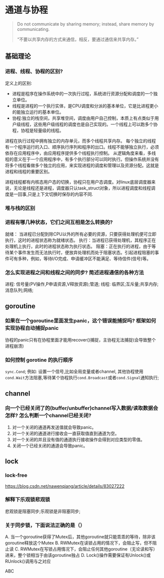 # 通道与协程
> Do not communicate by sharing memory; instead, share memory by communicating.
> 
> “不要以共享内存的方式来通信，相反，要通过通信来共享内存。”
## 基础理论
### 进程、线程、协程的区别? 
定义上的区别:
- 进程是程序在操作系统中的一次执行过程，系统进行资源分配和调度的一个独立单位。
- 线程是进程的一个执行实体，是CPU调度和分派的基本单位，它是比进程更小的能独立运行的基本单位。
- 协程:独立的栈空间，共享堆空间，调度由用户自己控制，本质上有点类似于用户级线程，这些用户级线程的调度也是自己实现的。一个线程上可以跑多个协程，协程是轻量级的线程。

进程在执行过程中拥有独立的内存单元，而多个线程共享内存。
每个独立的线程有一个程序运行的入口、顺序执行序列和程序的出口。线程不能够独立执行，必须依存在应用程序中，由应用程序提供多个线程执行控制。
从逻辑角度来看，多线程的意义在于一个应用程序中，有多个执行部分可以同时执行。但操作系统并没有将多个线程看做多个独立的应用，来实现进程的调度和管理以及资源分配。这就是进程和线程的重要区别。

进程线程都有内核态用户态的切换，协程只在用户态调度。对linux底层调度器来说，无论是线程还是进程，调度器只认task_struct对象，所以进程调度和线程调度是一回事,只是上下文切换时保存的内容不同.

### 堆与栈的区别
### 进程有哪几种状态，它们之间互相是怎么转换的?
就绪： 当进程已分配到除CPU以外的所有必要的资源，只要获得处理机便可立即执行，这时的进程状态称为就绪状态。
执行：当进程已获得处理机，其程序正在处理机上执行，此时的进程状态称为执行状态。
阻塞：正在执行的进程，由于等待某个事件发生而无法执行时，便放弃处理机而处于阻塞状态。引起进程阻塞的事件可有多种，例如，等待I/O完成、申请缓冲区不能满足、等待信件(信号)等。

### 怎么实现进程之间和线程之间的同步? 简述进程通信的各种方法
进程: 信号量(PV操作,P申请资源,V释放资源);管道;
线程: 临界区;互斥量;共享内存;消息队列;网络;

## goroutine
### 如果在一个goroutine里面发生panic，这个错误能捕捉吗? 框架如何实现协程自动捕捉panic
协程的panic只有在协程里面才能用recover()捕捉，主协程无法捕捉(会导致整个进程崩溃)

### 如何控制 gorotine 的执行顺序
`sync.Cond`; 例如: 设置一个信号,比如全局变量或者channel, 其他协程使用`cond.Wait`方法阻塞,等待某个协程执行`cond.Broadcast`或者`cond.Signal`通知执行;

## channel
### 向一个已经关闭了的(buffer/unbuffer)channel写入数据/读取数据会怎样? 怎么判断一个channel已经关闭?
1. 对一个关闭的通道再发送值就会导致panic。
2. 对一个关闭的通道进行接收会一直获取值直到通道为空。
3. 对一个关闭的并且没有值的通道执行接收操作会得到对应类型的零值。
4. 关闭一个已经关闭的通道会导致panic。

## lock
### lock-free
https://blog.csdn.net/nawenqiang/article/details/83027222 

### 解释下乐观锁悲观锁
悲观锁是阻塞同步;乐观锁是非阻塞同步;

### 关于同步锁，下面说法正确的是（）
A. 当一个goroutine获得了Mutex后，其他goroutine就只能乖乖的等待，除非该goroutine释放这个Mutex
B. RWMutex在读锁占用的情况下，会阻止写，但不阻止读
C. RWMutex在写锁占用情况下，会阻止任何其他goroutine（无论读和写）进来，整个锁相当于由该goroutine独占
D. Lock()操作需要保证有Unlock()或RUnlock()调用与之对应

ABC
